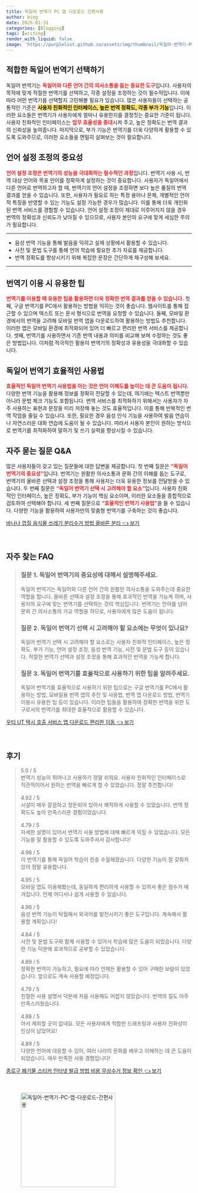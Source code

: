 ```yaml
---
title: 독일어 번역기 PC 앱 다운로드 간편사용
author: bing
date: 2025-01-31
categories: [Blogging]
tags: [writing]
render_with_liquid: false
image: 'https://purplelist.github.io/assets/img/thumbnail/독일어-번역기-PC-앱-다운로드-간편사용.webp'
---
```



<h2 id='적합한_독일어_번역기_선택'>적합한 독일어 번역기 선택하기</h2>

<p>독일어 번역기는 <b><span style="color: #ee2323;">독일어와 다른 언어 간의 의사소통을 돕는 중요한 도구</span></b>입니다. 사용자의 목적에 맞게 적절한 번역기를 선택하고, 각종 설정을 조정하는 것이 필수적입니다. 이에 따라 어떤 번역기를 선택할지 고민해볼 필요가 있습니다. 많은 사용자들이 선택하는 공통적인 기준은 <b><span style="background-color: #ffe066;">사용자 친화적인 인터페이스, 높은 번역 정확도, 각종 부가 기능</span></b>입니다. 이러한 요소들은 번역기가 사용자에게 얼마나 유용한지를 결정짓는 중요한 기준이 됩니다. 사용자 친화적인 인터페이스는 <b><span style="color: #ee2323;">업무 효율성을 증대</span></b>시켜 주고, 높은 정확도는 번역 결과의 신뢰성을 높여줍니다. 마지막으로, 부가 기능은 번역기를 더욱 다양하게 활용할 수 있도록 도와주므로, 이러한 요소들을 면밀히 살펴보는 것이 필요합니다.</p>

<h2 id='언어_설정_조정'>언어 설정 조정의 중요성</h2>

<p><b><span style="color: #ee2323;">언어 설정 조정은 번역기의 성능을 극대화하는 필수적인 과정</span></b>입니다. 번역기 사용 시, 번역 대상 언어와 목표 언어를 정확하게 설정하는 것이 중요합니다. 사용자가 독일어에서 다른 언어로 번역하고자 할 때, 번역기의 언어 설정을 조정하면 보다 높은 품질의 번역 결과를 얻을 수 있습니다. 또한, 사용자가 필요로 하는 특정 용어나 문체, 개별적인 언어적 특징을 반영할 수 있는 기능도 설정 가능한 경우가 많습니다. 이를 통해 더욱 개인화된 번역 서비스를 경험할 수 있습니다. 언어 설정 조정이 제대로 이루어지지 않을 경우 번역의 정확성과 신뢰도가 낮아질 수 있으므로, 사용자 본인의 요구에 맞게 세심한 주의가 필요합니다.</p>

<hr />

<ul>
    <li>음성 번역 기능을 통해 발음을 익히고 실제 상황에서 활용할 수 있습니다.</li>
    <li>사전 및 문법 도구를 통해 언어 학습에 필요한 추가 자료를 제공합니다.</li>
    <li>번역 정확도를 향상시키기 위해 복잡한 문장은 간단하게 재구성해 보세요.</li>
</ul>

<hr />

<h2 id='번역기_이용시_유용한_팁'>번역기 이용 시 유용한 팁</h2>

<p><b><span style="color: #ee2323;">번역기를 이용할 때 유용한 팁을 활용하면 더욱 정확한 번역 결과를 얻을 수 있습니다.</span></b> 첫째, 구글 번역기를 PC에서 활용하는 방법을 익히는 것이 좋습니다. 웹사이트를 통해 접근할 수 있으며 텍스트 또는 문서 형식으로 번역을 요청할 수 있습니다. 둘째, 모바일 환경에서의 번역을 고려해 모바일 번역 앱을 다운로드하여 활용하는 방법도 추천합니다. 이러한 앱은 모바일 환경에 최적화되어 있어 더 빠르고 편리한 번역 서비스를 제공합니다. 셋째, 번역기를 사용하면서 기존 번역 내용과 의미를 비교해 보며 수정하는 것도 좋은 방법입니다. 이처럼 적극적인 활용이 번역기의 정확성과 유용성을 극대화할 수 있습니다.</p>

<h2 id='독일어_번역기_효율적인_사용'>독일어 번역기 효율적인 사용법</h2>

<p><b><span style="color: #ee2323;">효율적인 독일어 번역기 사용법을 아는 것은 언어 이해도를 높이는 데 큰 도움이 됩니다.</span></b> 다양한 번역 기능을 활용해 정보를 정확히 전달할 수 있는데, 여기에는 텍스트 번역뿐만 아니라 문법 체크 기능도 포함됩니다. 번역 서비스를 최적화하기 위해서는 사용자가 자주 사용하는 표현과 문장을 미리 저장해 놓는 것도 효율적입니다. 이를 통해 반복적인 번역 작업을 줄일 수 있습니다. 또한, 필요한 경우 음성 인식 기능을 사용하여 발음 연습이나 자연스러운 대화 연습에 도움이 될 수 있습니다. 따라서 사용자 본인이 원하는 방식으로 번역기를 최적화하여 말하기 및 쓰기 실력을 향상시킬 수 있습니다.</p>

<h2 id='자주_묻는_질문'>자주 묻는 질문 Q&A</h2>

<p>많은 사용자들이 갖고 있는 질문들에 대한 답변을 제공합니다. 첫 번째 질문은 <b><span style="color: #ee2323;">“독일어 번역기의 중요성”</span></b>입니다. 번역기는 원활한 의사소통과 문화 간의 이해를 돕는 도구로, 번역기의 올바른 선택과 설정 조정을 통해 사용자는 더욱 유용한 정보를 전달받을 수 있습니다. 두 번째 질문은 <b><span style="color: #ee2323;">“독일어 번역기 선택 시 고려해야 할 요소”</span></b>입니다. 사용자 친화적인 인터페이스, 높은 정확도, 부가 기능이 핵심 요소이며, 이러한 요소들을 종합적으로 검토하여 선택해야 합니다. 세 번째 질문으로 <b><span style="color: #ee2323;">“효율적인 번역기 사용법”</span></b>을 들 수 있습니다. 다양한 기능을 활용하여 사용자만의 맞춤형 번역기를 구축하는 것이 좋습니다.</p>


<p><a class="click-button" title="바나나 껍질 음식물 쓰레기 분리수거 방법 올바른 분리" href="https://purplelist.github.io/posts/%EB%B0%94%EB%82%98%EB%82%98-%EA%BB%8D%EC%A7%88-%EC%9D%8C%EC%8B%9D%EB%AC%BC-%EC%93%B0%EB%A0%88%EA%B8%B0-%EB%B6%84%EB%A6%AC%EC%88%98%EA%B1%B0-%EB%B0%A9%EB%B2%95-%EC%98%AC%EB%B0%94%EB%A5%B8-%EB%B6%84%EB%A6%AC/" rel="dofollow">바나나 껍질 음식물 쓰레기 분리수거 방법 올바른 분리 👈 보기</a></p><br>
<h2 id='자주_찾는_FAQ'>자주 찾는 FAQ</h2>
<div itemscope="" itemtype="https://schema.org/FAQPage"> 
<blockquote> 
<div itemscope="" itemprop="mainEntity" itemtype="https://schema.org/Question"> 
<h3 itemprop="name">질문 1. 독일어 번역기의 중요성에 대해서 설명해주세요.</h3> 
<div itemscope="" itemprop="acceptedAnswer" itemtype="https://schema.org/Answer"> 
<span itemprop="text"> 
<p>독일어 번역기는 독일어와 다른 언어 간의 원활한 의사소통을 도와주는데 중요한 역할을 합니다. 올바른 선택과 설정 조정을 통해 효과적인 번역을 가능케 하며, 사용자의 요구에 맞는 번역기를 선택하는 것이 핵심입니다. 번역기는 언어를 넘어 문화 간 의사소통의 가교 역할을 하므로, 사용자에게 많은 도움이 됩니다.</p> 
</span> 
</div> 
</div> 

<div itemscope="" itemprop="mainEntity" itemtype="https://schema.org/Question"> 
<h3 itemprop="name">질문 2. 독일어 번역기 선택 시 고려해야 할 요소에는 무엇이 있나요?</h3> 
<div itemscope="" itemprop="acceptedAnswer" itemtype="https://schema.org/Answer"> 
<span itemprop="text"> 
<p>독일어 번역기 선택 시 고려해야 할 요소로는 사용자 친화적 인터페이스, 높은 정확도, 부가 기능, 언어 설정 조정, 음성 번역 기능, 사전 및 문법 도구 등이 있습니다. 적절한 번역기 선택과 설정 조정을 통해 효과적인 번역을 가능케 합니다.</p> 
</span> 
</div> 
</div> 

<div itemscope="" itemprop="mainEntity" itemtype="https://schema.org/Question"> 
<h3 itemprop="name">질문 3. 독일어 번역기를 효율적으로 사용하기 위한 팁을 알려주세요.</h3> 
<div itemscope="" itemprop="acceptedAnswer" itemtype="https://schema.org/Answer"> 
<span itemprop="text"> 
<p>독일어 번역기를 효율적으로 사용하기 위한 팁으로는 구글 번역기를 PC에서 활용하는 방법, 모바일용 번역 앱의 추천 및 사용법, 번역 앱 다운로드 방법, 번역기 이용시 유용한 팁 등이 있습니다. 이러한 팁들을 활용하여 정확한 번역을 위한 도구로서의 번역기를 최대한 효율적으로 활용할 수 있습니다.</p> 
</span> 
</div> 
</div> 
</blockquote> 
</div>
<p><a class="click-button" title="우티 UT 택시 호출 서비스 앱 다운로드 편리한 이동" href="https://purplelist.github.io/posts/%EC%9A%B0%ED%8B%B0-UT-%ED%83%9D%EC%8B%9C-%ED%98%B8%EC%B6%9C-%EC%84%9C%EB%B9%84%EC%8A%A4-%EC%95%B1-%EB%8B%A4%EC%9A%B4%EB%A1%9C%EB%93%9C-%ED%8E%B8%EB%A6%AC%ED%95%9C-%EC%9D%B4%EB%8F%99/" rel="dofollow">우티 UT 택시 호출 서비스 앱 다운로드 편리한 이동 👈 보기</a></p><br>
<h2 id='후기'>후기</h2>
<div itemscope itemtype="https://schema.org/Product">
  <blockquote>
  <div itemprop="review" itemscope itemtype="https://schema.org/Review">
      <div itemprop="reviewRating" itemscope itemtype="https://schema.org/Rating"> <span itemprop="ratingValue">5.0</span> / <span itemprop="bestRating">5</span> </div>
      <span itemprop="reviewBody">번역기 성능이 뛰어나고 사용하기 정말 쉬워요. 사용자 친화적인 인터페이스로 직관적이어서 원하는 번역을 빠르게 할 수 있었습니다. 정말 추천합니다!</span>
  </div>
  <br>
  <div itemprop="review" itemscope itemtype="https://schema.org/Review">
      <div itemprop="reviewRating" itemscope itemtype="https://schema.org/Rating"> <span itemprop="ratingValue">4.92</span> / <span itemprop="bestRating">5</span> </div>
      <span itemprop="reviewBody">시설이 매우 깔끔하고 정돈되어 있어서 쾌적하게 사용할 수 있었습니다. 번역 정확도도 높아 만족스러운 경험이었습니다.</span>
  </div>
  <br>
  <div itemprop="review" itemscope itemtype="https://schema.org/Review">
      <div itemprop="reviewRating" itemscope itemtype="https://schema.org/Rating"> <span itemprop="ratingValue">4.79</span> / <span itemprop="bestRating">5</span> </div>
      <span itemprop="reviewBody">자세한 설명이 있어서 번역기 사용 방법에 대해 빠르게 익힐 수 있었습니다. 모든 기능을 잘 활용할 수 있도록 도와주셔서 감사합니다!</span>
  </div>
  <br>
  <div itemprop="review" itemscope itemtype="https://schema.org/Review">
      <div itemprop="reviewRating" itemscope itemtype="https://schema.org/Rating"> <span itemprop="ratingValue">4.96</span> / <span itemprop="bestRating">5</span> </div>
      <span itemprop="reviewBody">이 번역기를 통해 독일어 학습이 한층 수월해졌습니다. 다양한 기능이 잘 갖춰져 있어 정말 유용합니다.</span>
  </div>
  <br>
  <div itemprop="review" itemscope itemtype="https://schema.org/Review">
      <div itemprop="reviewRating" itemscope itemtype="https://schema.org/Rating"> <span itemprop="ratingValue">4.95</span> / <span itemprop="bestRating">5</span> </div>
      <span itemprop="reviewBody">모바일 앱도 이용해봤는데, 동일하게 편리하게 사용할 수 있어서 좋은 점수가 매겨집니다. 언제 어디서나 쉽게 사용할 수 있습니다.</span>
  </div>
  <br>
  <div itemprop="review" itemscope itemtype="https://schema.org/Review">
      <div itemprop="reviewRating" itemscope itemtype="https://schema.org/Rating"> <span itemprop="ratingValue">4.96</span> / <span itemprop="bestRating">5</span> </div>
      <span itemprop="reviewBody">음성 번역 기능이 탁월해서 외국어를 발전시키기 좋은 도구입니다. 계속해서 활용할 계획입니다!</span>
  </div>
  <br>
  <div itemprop="review" itemscope itemtype="https://schema.org/Review">
      <div itemprop="reviewRating" itemscope itemtype="https://schema.org/Rating"> <span itemprop="ratingValue">4.84</span> / <span itemprop="bestRating">5</span> </div>
      <span itemprop="reviewBody">사전 및 문법 도구와 함께 사용할 수 있어서 학습에 많은 도움이 되었습니다. 다양한 기능 덕분에 효과적으로 공부할 수 있었습니다.</span>
  </div>
  <br>
  <div itemprop="review" itemscope itemtype="https://schema.org/Review">
      <div itemprop="reviewRating" itemscope itemtype="https://schema.org/Rating"> <span itemprop="ratingValue">4.89</span> / <span itemprop="bestRating">5</span> </div>
      <span itemprop="reviewBody">정확한 번역이 가능하고, 필요에 따라 언제든 활용할 수 있어 구매한 보람이 있었습니다. 앞으로도 계속 사용할 예정입니다.</span>
  </div>
  <br>
  <div itemprop="review" itemscope itemtype="https://schema.org/Review">
      <div itemprop="reviewRating" itemscope itemtype="https://schema.org/Rating"> <span itemprop="ratingValue">4.79</span> / <span itemprop="bestRating">5</span> </div>
      <span itemprop="reviewBody">친절한 사용 설명서 덕분에 처음 사용해도 어렵지 않았습니다. 번역의 질도 아주 만족스러웠습니다.</span>
  </div>
  <br>
  <div itemprop="review" itemscope itemtype="https://schema.org/Review">
      <div itemprop="reviewRating" itemscope itemtype="https://schema.org/Rating"> <span itemprop="ratingValue">4.88</span> / <span itemprop="bestRating">5</span> </div>
      <span itemprop="reviewBody">아서 제외할 곳이 없네요. 모든 사용자에게 적합한 드래프팅과 사용자 친화성이 인상이 남았어요!</span>
  </div>
  <br>
  <div itemprop="review" itemscope itemtype="https://schema.org/Review">
      <div itemprop="reviewRating" itemscope itemtype="https://schema.org/Rating"> <span itemprop="ratingValue">4.89</span> / <span itemprop="bestRating">5</span> </div>
      <span itemprop="reviewBody">다양한 언어에 대응할 수 있어, 여러 나라의 문화를 배우고 이해하는 데 큰 도움이 되었습니다. 매우 만족한 사용 경험입니다!</span>
  </div>
  </blockquote>
</div>
<p><a class="click-button" title="종로구 폐기물 스티커 인터넷 발급 방법 비용 무상수거 정보 확인" href="https://purplelist.github.io/posts/%EC%A2%85%EB%A1%9C%EA%B5%AC-%ED%8F%90%EA%B8%B0%EB%AC%BC-%EC%8A%A4%ED%8B%B0%EC%BB%A4-%EC%9D%B8%ED%84%B0%EB%84%B7-%EB%B0%9C%EA%B8%89-%EB%B0%A9%EB%B2%95-%EB%B9%84%EC%9A%A9-%EB%AC%B4%EC%83%81%EC%88%98%EA%B1%B0-%EC%A0%95%EB%B3%B4-%ED%99%95%EC%9D%B8/" rel="dofollow">종로구 폐기물 스티커 인터넷 발급 방법 비용 무상수거 정보 확인 👈 보기</a></p><br>
<figure class="image"><img src="https://purplelist.github.io/assets/img/thumbnail/독일어-번역기-PC-앱-다운로드-간편사용.webp" alt="독일어-번역기-PC-앱-다운로드-간편사용" width="256" height="256"></figure>